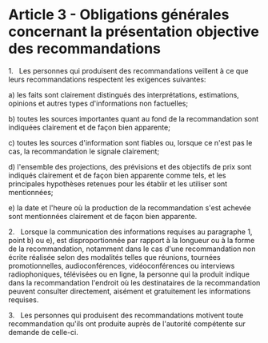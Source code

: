 # Article 3 - Obligations générales concernant la présentation objective des recommandations


1.   Les personnes qui produisent des recommandations veillent à ce que leurs recommandations respectent les exigences suivantes:

a) les faits sont clairement distingués des interprétations, estimations, opinions et autres types d'informations non factuelles;

b) toutes les sources importantes quant au fond de la recommandation sont indiquées clairement et de façon bien apparente;

c) toutes les sources d'information sont fiables ou, lorsque ce n'est pas le cas, la recommandation le signale clairement;

d) l'ensemble des projections, des prévisions et des objectifs de prix sont indiqués clairement et de façon bien apparente comme tels, et les principales hypothèses retenues pour les établir et les utiliser sont mentionnées;

e) la date et l'heure où la production de la recommandation s'est achevée sont mentionnées clairement et de façon bien apparente.

2.   Lorsque la communication des informations requises au paragraphe 1, point b) ou e), est disproportionnée par rapport à la longueur ou à la forme de la recommandation, notamment dans le cas d'une recommandation non écrite réalisée selon des modalités telles que réunions, tournées promotionnelles, audioconférences, vidéoconférences ou interviews radiophoniques, télévisées ou en ligne, la personne qui la produit indique dans la recommandation l'endroit où les destinataires de la recommandation peuvent consulter directement, aisément et gratuitement les informations requises.

3.   Les personnes qui produisent des recommandations motivent toute recommandation qu'ils ont produite auprès de l'autorité compétente sur demande de celle-ci.
